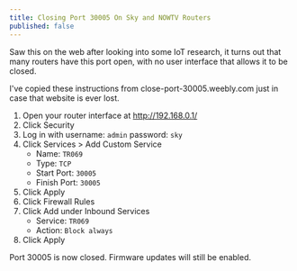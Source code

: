 ```yaml
---
title: Closing Port 30005 On Sky and NOWTV Routers
published: false
---
```

Saw this on the web after looking into some IoT research, it turns out that many routers have this port open, with no user interface that allows it to be closed.

I've copied these instructions from close-port-30005.weebly.com just in case that website is ever lost.

1. Open your router interface at http://192.168.0.1/
1. Click Security
1. Log in with username: `admin` password: `sky`
1. Click Services > Add Custom Service
    * Name: `TR069`
    * Type: `TCP`
    * Start Port: `30005`
    * Finish Port: `30005`
1. Click Apply
1. Click Firewall Rules
1. Click Add under Inbound Services
    * Service: `TR069`
    * Action: `Block always`
1. Click Apply

Port 30005 is now closed. Firmware updates will still be enabled.
